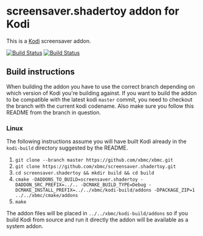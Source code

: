 # screensaver.shadertoy addon for Kodi

This is a [Kodi](https://kodi.tv) screensaver addon.

[![Build Status](https://travis-ci.org/xbmc/screensaver.shadertoy.svg?branch=Matrix)](https://travis-ci.org/xbmc/screensaver.shadertoy/branches)
[![Build Status](https://dev.azure.com/teamkodi/binary-addons/_apis/build/status/xbmc.screensaver.shadertoy?branchName=Matrix)](https://dev.azure.com/teamkodi/binary-addons/_build/latest?definitionId=48&branchName=Matrix)
<!--- [![Build Status](https://ci.appveyor.com/api/projects/status/github/xbmc/screensaver.shadertoy?branch=Matrix&svg=true)](https://ci.appveyor.com/project/xbmc/screensaver-shadertoy?branch=Matrix) -->

## Build instructions

When building the addon you have to use the correct branch depending on which version of Kodi you're building against.
If you want to build the addon to be compatible with the latest kodi `master` commit, you need to checkout the branch with the current kodi codename.
Also make sure you follow this README from the branch in question.

### Linux

The following instructions assume you will have built Kodi already in the `kodi-build` directory 
suggested by the README.

1. `git clone --branch master https://github.com/xbmc/xbmc.git`
2. `git clone https://github.com/xbmc/screensaver.shadertoy.git`
3. `cd screensaver.shadertoy && mkdir build && cd build`
4. `cmake -DADDONS_TO_BUILD=screensaver.shadertoy -DADDON_SRC_PREFIX=../.. -DCMAKE_BUILD_TYPE=Debug -DCMAKE_INSTALL_PREFIX=../../xbmc/kodi-build/addons -DPACKAGE_ZIP=1 ../../xbmc/cmake/addons`
5. `make`

The addon files will be placed in `../../xbmc/kodi-build/addons` so if you build Kodi from source and run it directly 
the addon will be available as a system addon.
